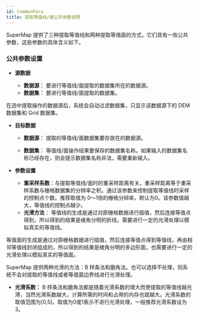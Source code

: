 ```yaml
---
id: CommonPara
title: 提取等值线/面公共参数说明
---
```

SuperMap 提供了三种提取等值线和两种提取等值面的方式，它们具有一些公共参数，这些参数的具体含义如下。

### 公共参数设置

* **源数据**

  - **数据源**： 要进行等值线/面提取的数据集所在的数据源。
  - **数据集**： 要进行等值线/面提取的数据集。

在选中提取操作的数据源后，系统会自动过滤数据集，只显示该数据源下的 DEM 数据集和 Grid 数据集。

* **目标数据**

  - **数据源**： 提取的等值线/面数据集要存放在的数据源。

  - **数据集**： 等值线/面操作结果要保存的数据集名称。如果输入的数据集名称已经存在，则会提示数据集名称非法，需要重新输入。

* **参数设置**

  - **重采样系数**：与提取等值线/面时的重采样距离有关。重采样距离等于重采样系数与栅格数据集的分辨率之积。通过该参数来控制提取等值线时采样的控制点个数。推荐取值为
0～1倍的栅格分辩率，默认为0。该参数值越大，等值线的控制点越少。
  - **光滑方法**： 等值线的生成是通过对原栅格数据进行插值，然后连接等值点得到，所以得到的结果是棱角分明的折线，需要进行一定的光滑处理以模拟真实的等值线。

等值面的生成是通过对原栅格数据进行插值，然后连接等值点得到等值线，再由相邻等值线封闭组成的，所以得到的结果是棱角分明的多边形面，也需要进行一定的光滑处理以模拟真实的等值面。

SuperMap 提供两种光滑的方法：B 样条法和磨角法。也可以选择不处理，则系统不会对提取的等值线或者等值面边界线进行光滑处理。

  - **光滑系数：** B 样条法和磨角法都是随着光滑系数的增大而使提取的等值线越光滑，当然光滑系数越大，计算所需的时间和占用的内存也就越大。光滑系数的取值范围为[0,5]。取值为0或1表示不进行光滑处理，一般推荐光滑系数设为3。